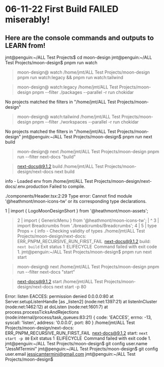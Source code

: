 # 06-11-22 First Build FAILED miserably!

## Here are the console commands and outputs to LEARN from!

jmt@penguin:~/ALL Test Projects$ cd moon-design
jmt@penguin:~/ALL Test Projects/moon-design$ pnpm run watch

> moon-design@ watch /home/jmt/ALL Test Projects/moon-design
> pnpm run watch:legacy && pnpm run watch:tailwind


> moon-design@ watch:legacy /home/jmt/ALL Test Projects/moon-design
> pnpm --filter ./packages --parallel -r run chokidar

No projects matched the filters in "/home/jmt/ALL Test Projects/moon-design"

> moon-design@ watch:tailwind /home/jmt/ALL Test Projects/moon-design
> pnpm --filter ./workspaces --parallel -r run chokidar 

No projects matched the filters in "/home/jmt/ALL Test Projects/moon-design"
jmt@penguin:~/ALL Test Projects/moon-design$ pnpm run next build

> moon-design@ next /home/jmt/ALL Test Projects/moon-design
> pnpm run --filter next-docs "build"


> next-docs@9.1.2 build /home/jmt/ALL Test Projects/moon-design/next-docs
> next build

info  - Loaded env from /home/jmt/ALL Test Projects/moon-design/next-docs/.env.production
Failed to compile.

./components/Header.tsx:2:29
Type error: Cannot find module '@heathmont/moon-icons-tw' or its corresponding type declarations.

  1 | import { LogoMoonDesignShort } from '@heathmont/moon-assets';
> 2 | import { GenericMenu } from '@heathmont/moon-icons-tw';
    |                             ^
  3 | import Breadcrumbs from './breadcrumbs/Breadcrumbs';
  4 | 
  5 | type Props = {
info  - Checking validity of types ./home/jmt/ALL Test Projects/moon-design/next-docs:
 ERR_PNPM_RECURSIVE_RUN_FIRST_FAIL  next-docs@9.1.2 build: `next build`
Exit status 1
 ELIFECYCLE  Command failed with exit code 1.
jmt@penguin:~/ALL Test Projects/moon-design$ pnpm run next start

> moon-design@ next /home/jmt/ALL Test Projects/moon-design
> pnpm run --filter next-docs "start"


> next-docs@9.1.2 start /home/jmt/ALL Test Projects/moon-design/next-docs
> next start -p 80

Error: listen EACCES: permission denied 0.0.0.0:80
    at Server.setupListenHandle [as _listen2] (node:net:1397:21)
    at listenInCluster (node:net:1462:12)
    at doListen (node:net:1601:7)
    at process.processTicksAndRejections (node:internal/process/task_queues:83:21) {
  code: 'EACCES',
  errno: -13,
  syscall: 'listen',
  address: '0.0.0.0',
  port: 80
}
/home/jmt/ALL Test Projects/moon-design/next-docs:
 ERR_PNPM_RECURSIVE_RUN_FIRST_FAIL  next-docs@9.1.2 start: `next start -p 80`
Exit status 1
 ELIFECYCLE  Command failed with exit code 1.
jmt@penguin:~/ALL Test Projects/moon-design$ git config user.name "JessMTermini"
jmt@penguin:~/ALL Test Projects/moon-design$ git config user.email jessicamtermini@gmail.com
jmt@penguin:~/ALL Test Projects/moon-design$ 